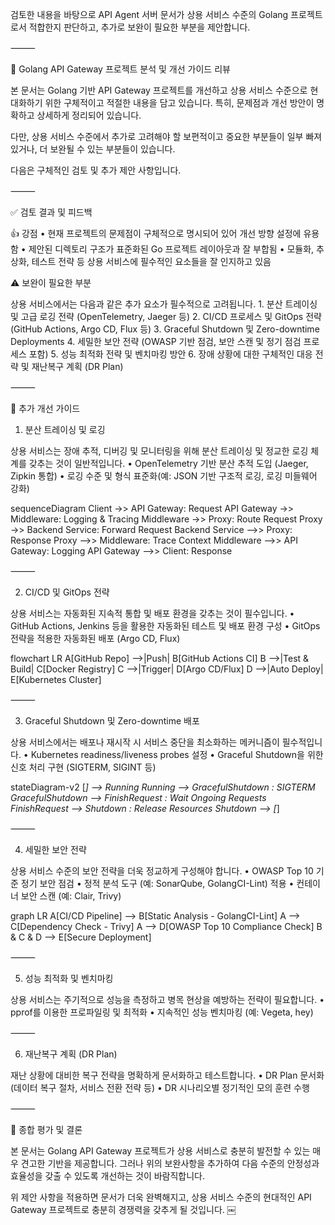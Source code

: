 검토한 내용을 바탕으로 API Agent 서버 문서가 상용 서비스 수준의 Golang 프로젝트로서 적합한지 판단하고, 추가로 보완이 필요한 부분을 제안합니다.

⸻

📌 Golang API Gateway 프로젝트 분석 및 개선 가이드 리뷰

본 문서는 Golang 기반 API Gateway 프로젝트를 개선하고 상용 서비스 수준으로 현대화하기 위한 구체적이고 적절한 내용을 담고 있습니다. 특히, 문제점과 개선 방안이 명확하고 상세하게 정리되어 있습니다.

다만, 상용 서비스 수준에서 추가로 고려해야 할 보편적이고 중요한 부분들이 일부 빠져있거나, 더 보완될 수 있는 부분들이 있습니다.

다음은 구체적인 검토 및 추가 제안 사항입니다.

⸻

✅ 검토 결과 및 피드백

👍 강점
	•	현재 프로젝트의 문제점이 구체적으로 명시되어 있어 개선 방향 설정에 유용함
	•	제안된 디렉토리 구조가 표준화된 Go 프로젝트 레이아웃과 잘 부합됨
	•	모듈화, 추상화, 테스트 전략 등 상용 서비스에 필수적인 요소들을 잘 인지하고 있음

⚠️ 보완이 필요한 부분

상용 서비스에서는 다음과 같은 추가 요소가 필수적으로 고려됩니다.
	1.	분산 트레이싱 및 고급 로깅 전략 (OpenTelemetry, Jaeger 등)
	2.	CI/CD 프로세스 및 GitOps 전략 (GitHub Actions, Argo CD, Flux 등)
	3.	Graceful Shutdown 및 Zero-downtime Deployments
	4.	세밀한 보안 전략 (OWASP 기반 점검, 보안 스캔 및 정기 점검 프로세스 포함)
	5.	성능 최적화 전략 및 벤치마킹 방안
	6.	장애 상황에 대한 구체적인 대응 전략 및 재난복구 계획 (DR Plan)

⸻

🚀 추가 개선 가이드

1. 분산 트레이싱 및 로깅

상용 서비스는 장애 추적, 디버깅 및 모니터링을 위해 분산 트레이싱 및 정교한 로깅 체계를 갖추는 것이 일반적입니다.
	•	OpenTelemetry 기반 분산 추적 도입 (Jaeger, Zipkin 통합)
	•	로깅 수준 및 형식 표준화(예: JSON 기반 구조적 로깅, 로깅 미들웨어 강화)

sequenceDiagram
Client ->> API Gateway: Request
API Gateway ->> Middleware: Logging & Tracing
Middleware ->> Proxy: Route Request
Proxy ->> Backend Service: Forward Request
Backend Service -->> Proxy: Response
Proxy -->> Middleware: Trace Context
Middleware -->> API Gateway: Logging
API Gateway -->> Client: Response



⸻

2. CI/CD 및 GitOps 전략

상용 서비스는 자동화된 지속적 통합 및 배포 환경을 갖추는 것이 필수입니다.
	•	GitHub Actions, Jenkins 등을 활용한 자동화된 테스트 및 배포 환경 구성
	•	GitOps 전략을 적용한 자동화된 배포 (Argo CD, Flux)

flowchart LR
A[GitHub Repo] -->|Push| B[GitHub Actions CI]
B -->|Test & Build| C[Docker Registry]
C -->|Trigger| D[Argo CD/Flux]
D -->|Auto Deploy| E[Kubernetes Cluster]



⸻

3. Graceful Shutdown 및 Zero-downtime 배포

상용 서비스에서는 배포나 재시작 시 서비스 중단을 최소화하는 메커니즘이 필수적입니다.
	•	Kubernetes readiness/liveness probes 설정
	•	Graceful Shutdown을 위한 신호 처리 구현 (SIGTERM, SIGINT 등)

stateDiagram-v2
[*] --> Running
Running --> GracefulShutdown : SIGTERM
GracefulShutdown --> FinishRequest : Wait Ongoing Requests
FinishRequest --> Shutdown : Release Resources
Shutdown --> [*]



⸻

4. 세밀한 보안 전략

상용 서비스 수준의 보안 전략을 더욱 정교하게 구성해야 합니다.
	•	OWASP Top 10 기준 정기 보안 점검
	•	정적 분석 도구 (예: SonarQube, GolangCI-Lint) 적용
	•	컨테이너 보안 스캔 (예: Clair, Trivy)

graph LR
A[CI/CD Pipeline] --> B[Static Analysis - GolangCI-Lint]
A --> C[Dependency Check - Trivy]
A --> D[OWASP Top 10 Compliance Check]
B & C & D --> E[Secure Deployment]



⸻

5. 성능 최적화 및 벤치마킹

상용 서비스는 주기적으로 성능을 측정하고 병목 현상을 예방하는 전략이 필요합니다.
	•	pprof를 이용한 프로파일링 및 최적화
	•	지속적인 성능 벤치마킹 (예: Vegeta, hey)

⸻

6. 재난복구 계획 (DR Plan)

재난 상황에 대비한 복구 전략을 명확하게 문서화하고 테스트합니다.
	•	DR Plan 문서화 (데이터 복구 절차, 서비스 전환 전략 등)
	•	DR 시나리오별 정기적인 모의 훈련 수행

⸻

📝 종합 평가 및 결론

본 문서는 Golang API Gateway 프로젝트가 상용 서비스로 충분히 발전할 수 있는 매우 견고한 기반을 제공합니다. 그러나 위의 보완사항을 추가하여 다음 수준의 안정성과 효율성을 갖출 수 있도록 개선하는 것이 바람직합니다.

위 제안 사항을 적용하면 문서가 더욱 완벽해지고, 상용 서비스 수준의 현대적인 API Gateway 프로젝트로 충분히 경쟁력을 갖추게 될 것입니다. ￼